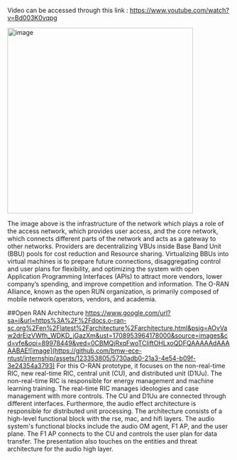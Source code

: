 Video can be accessed through this link : https://www.youtube.com/watch?v=Bd003K0vqpg

<img width="418" alt="image" src="https://github.com/bmw-ece-ntust/internship/assets/123353805/3a407839-3dc0-4c92-ba68-6e9de56eb960">

The image above is the infrastructure of the network which plays a role of the access network, which provides user access, and the core network, which connects different parts of the network and acts as a gateway to other networks. Providers are decentralizing VBUs inside Base Band Unit (BBU) pools for cost reduction and Resource sharing. Virtualizing BBUs into virtual machines is to prepare future connections, disaggregating control and user plans for flexibility, and optimizing the system with open Application Programming Interfaces (APIs)  to attract more vendors, lower company’s spending, and improve competition and information. The O-RAN Alliance, known as the open RUN organization, is primarily composed of mobile network operators, vendors, and academia.


##Open RAN Architecture
https://www.google.com/url?sa=i&url=https%3A%2F%2Fdocs.o-ran-sc.org%2Fen%2Flatest%2Farchitecture%2Farchitecture.html&psig=AOvVaw2drEizVWfh_WDKD_jGazXm&ust=1708953964178000&source=images&cd=vfe&opi=89978449&ved=0CBMQjRxqFwoTCIiftOHLxoQDFQAAAAAdAAAAABAE![image](https://github.com/bmw-ece-ntust/internship/assets/123353805/5730adb0-21a3-4e54-b09f-3e24354a3793)
For this O-RAN prototype, it focuses on the non-real-time RIC, new real-time RIC, central unit (CU), and distributed unit (D1Uu). The non-real-time RIC is responsible for energy management and machine learning training. The real-time RIC manages ideologies and case management with more controls. The CU and D1Uu are connected through different interfaces. Furthermore, the audio effect architecture is responsible for distributed unit processing. The architecture consists of a high-level functional block with the rse, mac, and hifi layers. The audio system's functional blocks include the audio OM agent, F1 AP, and the user plane. The F1 AP connects to the CU and controls the user plan for data transfer. The presentation also touches on the entities and threat architecture for the audio high layer.
